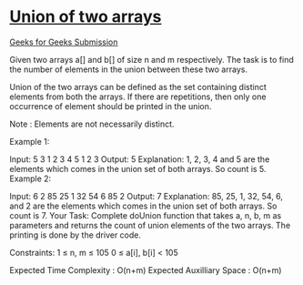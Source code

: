 <h1><a href="https://github.com/eddiephiri/competitive-programming/tree/main/union-of-two-arrays">Union of two arrays</a></h1>

<a href="https://www.geeksforgeeks.org/problems/union-of-two-arrays3538/1?utm_source=geeksforgeeks&utm_medium=article_practice_tab&utm_campaign=article_practice_tab">Geeks for Geeks Submission</a>

Given two arrays a[] and b[] of size n and m respectively. The task is to find the number of elements in the union between these two arrays.

Union of the two arrays can be defined as the set containing distinct elements from both the arrays. If there are repetitions, then only one occurrence of element should be printed in the union.

Note : Elements are not necessarily distinct.

Example 1:

Input:
5 3
1 2 3 4 5
1 2 3
Output: 
5
Explanation: 
1, 2, 3, 4 and 5 are the
elements which comes in the union set
of both arrays. So count is 5.
Example 2:

Input:
6 2 
85 25 1 32 54 6
85 2 
Output: 
7
Explanation: 
85, 25, 1, 32, 54, 6, and
2 are the elements which comes in the
union set of both arrays. So count is 7.
Your Task:
Complete doUnion function that takes a, n, b, m as parameters and returns the count of union elements of the two arrays. The printing is done by the driver code.

Constraints:
1 ≤ n, m ≤ 105
0 ≤ a[i], b[i] < 105

Expected Time Complexity : O(n+m)
Expected Auxilliary Space : O(n+m)

